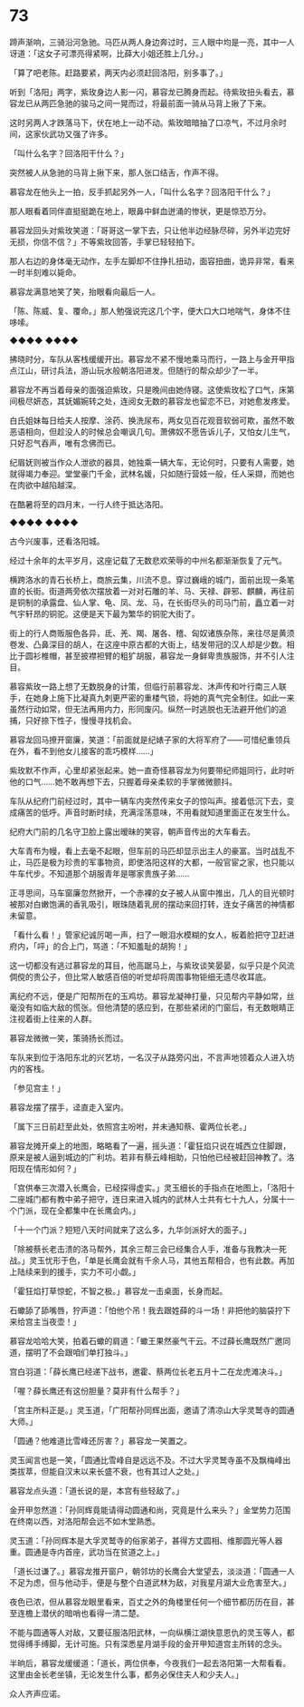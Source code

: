 # 73

蹄声渐响，三骑沿河急驰。马匹从两人身边奔过时，三人眼中均是一亮，其中一人讶道：「这女子可漂亮得紧啊，比薛大小姐还胜上几分。」

「算了吧老陈。赶路要紧，两天内必须赶回洛阳，别多事了。」

听到「洛阳」两字，紫玫身边人影一闪，慕容龙已腾身而起。待紫玫扭头看去，慕容龙已从两匹急驰的骏马之间一晃而过，将最前面一骑从马背上揪了下来。

这时另两人才跌落马下，伏在地上一动不动。紫玫暗暗抽了口凉气，不过月余时间，这家伙武功又强了许多。

「叫什么名字？回洛阳干什么？」

突然被人从急驰的马背上揪下来，那人张口结舌，作声不得。

慕容龙在他头上一拍，反手抓起另外一人，「叫什么名字？回洛阳干什么？」

那人眼看着同伴直挺挺跪在地上，眼鼻中鲜血迸涌的惨状，更是惊恐万分。

慕容龙回头对紫玫笑道：「哥哥这一掌下去，只让他半边经脉尽碎，另外半边完好无损，你信不信？」不等紫玫回答，手掌已轻轻拍下。

那人右边的身体毫无动作，左手左脚却不住挣扎扭动，面容扭曲，诡异非常，看来一时半刻难以毙命。

慕容龙满意地笑了笑，抬眼看向最后一人。

「陈、陈威、复、覆命。」那人勉强说完这几个字，便大口大口地喘气，身体不住哆嗦。

◆◆◆◆ ◆◆◆◆

拂晓时分，车队从客栈缓缓开出。慕容龙不紧不慢地乘马而行，一路上与金开甲指点江山，研讨兵法，游山玩水般朝洛阳进发。但随行的帮众却少了一半。

慕容龙不再当着母亲的面强迫紫玫，只是晚间由她侍寝。这使紫玫松了口气，床第间极尽妍态，其妩媚婉转之处，连阅女无数的慕容龙也留恋不已，对她愈发疼爱。

白氏姐妹每日给夫人按摩、涂药、换洗尿布，两女见百花观音软弱可欺，虽然不敢恶语相向，但趁没人的时候总会嘲讽几句。萧佛奴不愿告诉儿子，又怕女儿生气，只好忍气吞声，唯有念佛而已。

纪眉妩则被当作众人泄欲的器具，她独乘一辆大车，无论何时，只要有人需要，她就得竭力奉迎。堂堂豪门千金，武林名媛，只如随行营妓一般，任人采撷，而她也在肉欲中越陷越深。

在酷暑将至的四月末，一行人终于抵达洛阳。

◆◆◆◆ ◆◆◆◆

古今兴废事，还看洛阳城。

经过十余年的太平岁月，这座记载了无数悲欢荣辱的中州名都渐渐恢复了元气。

横跨洛水的青石长桥上，商旅云集，川流不息。穿过巍峨的城门，面前出现一条笔直的长街。街道两旁依次摆放着一对对石雕的羊、马、天禄、辟邪、麒麟，再往前是铜制的承露盘、仙人掌、龟、凤、龙、马，在长街尽头的司马门前，矗立着一对气宇轩昂的铜驼。这便是天下最为繁华的铜驼大街了。

街上的行人商贩服色各异，氐、羌、羯、屠各、稽、匈奴诸族杂陈，来往尽是黄须卷发、凸鼻深目的胡人，在这座中原古都的大街上，结发带冠的汉人却是少数。相比于圆衫椎帽，甚至披襟袒臂的粗犷胡服，慕容龙一身鲜卑贵族服饰，并不引人注目。

慕容紫玫一路上想了无数脱身的计策，但临行前慕容龙、沐声传和叶行南三人联手，在她身上施下比凝真九刺更严密的重楼气锁，将她的真气完全制住。如此一来虽然行动如常，但无法再用内力，形同废闪。纵然一时逃脱也无法避开他们的追捕，只好捺下性子，慢慢寻找机会。

慕容龙回马撩开窗廉，笑道：「前面就是纪婊子家的大将军府了——可惜纪重领兵在外，看不到他女儿接客的乖巧模样……」

紫玫默不作声，心里却紧张起来。她一直奇怪慕容龙为何要带纪师姐同行，此时听他的口气……她不敢再想下去，只握着母亲柔软的手掌微微颤抖。

车队从纪府门前经过时，其中一辆车内突然传来女子的惊叫声。接着低沉下去，变成痛苦的低呼。声音时断时续，充满淫荡意味，不用看就知道里面正在发生什么。

纪府大门前的几名守卫脸上露出暧昧的笑容，朝声音传出的大车看去。

大车青布为幔，看上去毫不起眼，但车前的马匹却显示出主人的豪富。当时战乱不止，马匹是极为珍贵的军事物资，即使洛阳这样的大都，一般官宦之家，也只能以牛车代步。不知道那个胡服青年是哪家贵族子弟……

正寻思间，马车窗廉忽然掀开，一个赤裸的女子被人从窗中推出，几人的目光顿时被那对白嫩饱满的香乳吸引，眼珠随着乳房的摆动来回打转，连女子痛苦的神情都未留意。

「看什么看！」管家纪诚厉喝一声，扫了一眼泪水模糊的女人，板着脸把守卫赶进府内，「呯」的合上门，骂道：「不知羞耻的胡狗！」

这一切都没有逃过慕容龙的耳目，他高踞马上，与紫玫谈笑晏晏，似乎只是个风流倜傥的贵公子，但比常人敏感百倍的听觉却将周围事物钜细无遗尽收耳底。

离纪府不远，便是广阳帮所在的玉鸡坊。慕容龙凝神打量，只见帮内平静如常，丝毫没有如临大敌的慌张。但他清楚的感应到，在那些紧闭的门窗后，有无数眼睛正注视着街上往来的人群。

慕容龙微微一笑，策骑扬长而过。

车队来到位于洛阳东北的兴艺坊，一名汉子从路旁闪出，不言声地领着众人进入坊内的客栈。

「参见宫主！」

慕容龙摆了摆手，迳直走入室内。

「属下三日前赶至此处，依照宫主吩咐，并未通知蔡、霍两位长老。」

慕容龙摊开桌上的地图，略略看了一遍，摇头道：「霍狂焰只说在城西立住脚跟，原来是被人逼到城边的广利坊。若非有蔡云峰相助，只怕他已经被赶回神教了。洛阳现在情形如何？」

「宫供奉三次潜入长鹰会，已经探得虚实。」灵玉细长的手指点在地图上，「洛阳十二座城门都有教中弟子把守，连日来进入城内的武林人士共有七十九人，分属十一个门派，现在全都集中在长鹰会内。」

「十一个门派？短短八天时间就来了这么多，九华剑派好大的面子。」

「除被蔡长老击溃的洛马帮外，其余三帮三会已经集合人手，准备与我教决一死战。」灵玉忧形于色，「单是长鹰会就有千余人马，其他五帮相合，也有此数。再加上陆续来到的援手，实力不可小觑。」

「霍狂焰打草惊蛇，不智之极。」慕容龙一击桌面，长身而起。

石蠍舔了舔嘴唇，狞声道：「怕他个吊！我去跟姓薛的斗一场！非把他的脑袋拧下来给宫主当夜壶！」

慕容龙哈哈大笑，拍着石蠍的肩道：「蠍王果然豪气干云。不过薛长鹰既然广邀同道，摆明了不会跟咱们单打独斗。」

宫白羽道：「薛长鹰已经递下战书，邀霍、蔡两位长老五月十二在龙虎滩决斗。」

「喔？薛长鹰还有这份胆量？莫非有什么帮手？」

「宫主所料正是。」灵玉道，「广阳帮孙同辉出面，邀请了清凉山大孚灵鹫寺的圆通大师。」

「圆通？他难道比雪峰还厉害？」慕容龙一笑置之。

灵玉闻言也是一笑，「圆通比雪峰自是远远不及。不过大孚灵鹫寺虽不及飘梅峰出类拔萃，但能自汉末以来长盛不衰，也有其过人之处。」

慕容龙点头道：「道长说的是，本宫有些轻敌了。」

金开甲忽然道：「孙同辉竟能请得动圆通和尚，究竟是什么来头？」金堂势力范围在终南以西，对洛阳帮会远不如木堂熟悉。

灵玉道：「孙同辉本是大孚灵鹫寺的俗家弟子，甚得方丈圆相、维那圆光等人器重。圆通是寺内首座，武功当在贫道之上。」

「道长过谦了。」慕容龙推开窗户，朝邻坊的长鹰会大堂望去，淡淡道：「圆通一人不足为虑，但与他动手，便是与整个白道武林为敌，对我星月湖大业危害至大。」

夜色已浓，但从慕容龙眼里看来，百丈之外的角楼里任何一个细节都历历在目，甚至连檐上潜伏的暗哨也看得一清二楚。

不能与圆通等人对敌，又要征服洛阳武林，一向纵横江湖快意恩仇的灵玉等人，都觉得缚手缚脚，无计可施。只有深悉星月湖手段的金开甲知道宫主所转的念头。

半晌后，慕容龙缓缓道：「道长，两位供奉，今夜我们一起去洛阳第一大帮看看。这里由金长老坐镇，无论发生什么事，都务必保住夫人和少夫人。」

众人齐声应诺。


